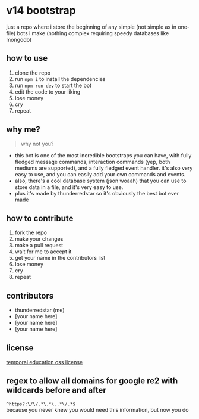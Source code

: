 # v14 bootstrap
just a repo where i store the beginning of any simple (not simple as in one-file) bots i make (nothing complex requiring speedy databases like mongodb)

## how to use
1. clone the repo
2. run `npm i` to install the dependencies
3. run `npm run dev` to start the bot
4. edit the code to your liking
5. lose money
6. cry
7. repeat

## why me?
> why not you?

- this bot is one of the most incredible bootstraps you can have, with fully fledged message commands, interaction commands (yep, both mediums are supported), and a fully fledged event handler. it's also very easy to use, and you can easily add your own commands and events.
- also, there's a cool database system (json woaah) that you can use to store data in a file, and it's very easy to use.
- plus it's made by thunderredstar so it's obviously the best bot ever made

## how to contribute
1. fork the repo
2. make your changes
3. make a pull request
4. wait for me to accept it
5. get your name in the contributors list
6. lose money
7. cry
8. repeat

## contributors
- thunderredstar (me)
- [your name here]
- [your name here]
- [your name here]

## license
[temporal education oss license](https://raw.githubusercontent.com/TemporalEdu/TemporalServer/main/LICENSE)

## regex to allow all domains for google re2 with wildcards before and after
`^https?:\/\/.*\.*\..*\/.*$`  
because you never knew you would need this information, but now you do